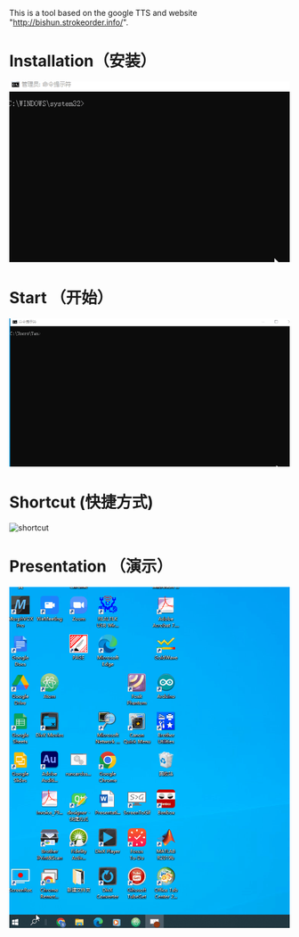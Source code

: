 This is a tool based on the google TTS and website "http://bishun.strokeorder.info/".
# Installation（安装）
![Install](https://github.com/shawnyanwang/chinese_learning_tool/blob/main/Introduction/Install%20chlt.gif)
# Start （开始）
![start ](https://github.com/shawnyanwang/chinese_learning_tool/blob/main/Introduction/Start%20chlt.gif)
# Shortcut (快捷方式)
![shortcut](https://github.com/shawnyanwang/chinese_learning_tool/blob/main/Introduction/creat_shotcut.gif)
# Presentation （演示）
![presentation](https://github.com/shawnyanwang/chinese_learning_tool/blob/main/Introduction/Install%20chlt2.gif)

